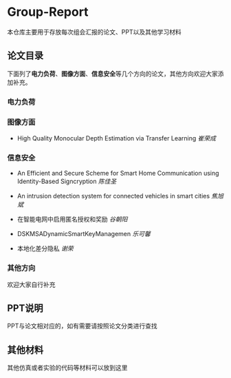 # Group-Report
本仓库主要用于存放每次组会汇报的论文、PPT以及其他学习材料

## 论文目录
下面列了**电力负荷**、**图像方面**、**信息安全**等几个方向的论文，其他方向欢迎大家添加补充。

### 电力负荷
	

### 图像方面
- High Quality Monocular Depth Estimation via Transfer Learning	*崔荣成*

### 信息安全
- An Efficient and Secure Scheme for Smart Home Communication using Identity-Based Signcryption	*陈佳圣*
	
- An intrusion detection system for connected vehicles in smart cities	*焦旭斌*
	
- 在智能电网中启用匿名授权和奖励	*谷朝阳*
	
- DSKMSADynamicSmartKeyManagemen	*乐可馨*
	
- 本地化差分隐私	*谢荣*

### 其他方向
欢迎大家自行补充
	
	
## PPT说明
PPT与论文相对应的，如有需要请按照论文分类进行查找


## 其他材料
其他仿真或者实验的代码等材料可以放到这里